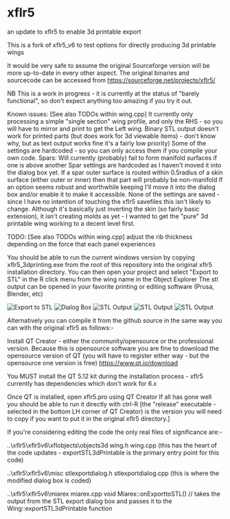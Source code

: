 # xflr5
 an update to xflr5 to enable 3d printable export



This is a fork of xflr5_v6 to test options for directly producing 3d printable wings

It would be very safe to assume the original Sourceforge version will be more up-to-date in every other aspect.
The original binaries and sourcecode can be accessed from https://sourceforge.net/projects/xflr5/


NB This is a work in progress - it is currently at the status of "barely functional", so don't expect anything too amazing if you try it out.

Known issues:
[See also TODOs within wing.cpp]
It currently only processing a simple "single section" wing profile, and only the RHS - so you will have to mirror and print to get the Left wing.
Binary STL output doesn't work for printed parts (but does work for 3d viewable items) - don't know why, but as text output works fine it's a fairly low priority)
Some of the settings are hardcoded - so you can only access them if you compile your own code.
Spars:
   Will currently (probably) fail to form manifold surfaces if one is above another
   Spar settings are hardcoded as I haven't moved it into the dialog box yet. 
   If a spar outer surface is routed within 0.5radius of a skin surface (either outer or inner) then that part will probably be non-manifold
If an option seems robust and worthwhile keeping I'll move it into the dialog box and/or enable it to make it accessible.
None of the settings are saved - since I have no intention of touching the xflr5 savefiles this isn't likely to change.
Although it's basically just inverting the skin (so fairly basic extension), it isn't creating molds as yet - I wanted to get the "pure" 3d printable wing working to a decent level first.


TODO:
[See also TODOs within wing.cpp]
adjust the rib thickness depending on the force that each panel experiences



You should be able to run the current windows version by copying xflr5_3dprinting.exe from the root of this repository into the original xflr5 installation directory.
You can then open your project and select "Export to STL" in the R click menu from the wing name in the Object Explorer
The stl output can be opened in your favorite printing or editing software (Prusa, Blender, etc)


<p align="middle"><p>
  <img src="https://github.com/dgm3333/xflr5/blob/main/doc/STLExport.png" title="Export to STL" />
  <img src="https://github.com/dgm3333/xflr5/blob/main/doc/STLdlg.png" title="Dialog Box" />
  <img src="https://github.com/dgm3333/xflr5/blob/main/doc/STLoutput.png" title="STL Output" />
  <img src="https://github.com/dgm3333/xflr5/blob/main/doc/STLoutput2.png" title="STL Output" />
    <img src="https://github.com/dgm3333/xflr5/blob/main/doc/STLoutput3.png" title="STL Output" />
</p>


Alternatively you can compile it from the github source in the same way you can with the original xflr5 as follows:-


Install QT Creator - either the community/opensource or the professional version.
    Because this is opensource software you are fine to download the opensource version of QT (you will have to register either way - but the opensource one version is free) 
    https://www.qt.io/download

You MUST install the QT 5.12 kit during the installation process - xflr5 currently has dependencies which don't work for 6.x

Once QT is installed, open xflr5.pro using QT Creator
If all has gone well you should be able to run it directly with ctrl-R
[the "release" executable - selected in the bottom LH corner of QT Creator) is the version you will need to copy if you want to put it in the original xflr5 directory.]

If you're considering editing the code the only real files of significance are:-

..\xflr5\xflr5v6\xflobjects\objects3d
wing.h
wing.cpp   (this has the heart of the code updates - exportSTL3dPrintable is the primary entry point for this code)

..\xflr5\xflr5v6\misc
stlexportdialog.h
stlexportdialog.cpp     (this is where the modified dialog box is coded)

..\xflr5\xflr5v6\miarex
miarex.cpp
    void Miarex::onExporttoSTL()    // takes the output from the STL export dialog box and passes it to the Wing::exportSTL3dPrintable function